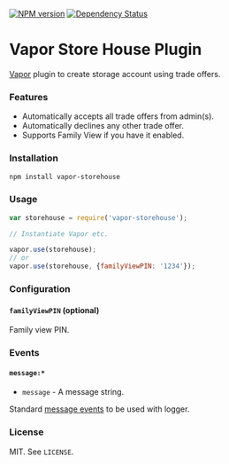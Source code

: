 [![NPM version](http://img.shields.io/npm/v/vapor-storehouse.svg?style=flat)](https://www.npmjs.org/package/vapor-storehouse)
[![Dependency Status](https://david-dm.org/scholtzm/vapor-storehouse.svg)](https://david-dm.org/scholtzm/vapor-storehouse)

# Vapor Store House Plugin

[Vapor](https://github.com/scholtzm/vapor) plugin to create storage account using trade offers.

### Features

- Automatically accepts all trade offers from admin(s).
- Automatically declines any other trade offer.
- Supports Family View if you have it enabled.

### Installation

```sh
npm install vapor-storehouse
```

### Usage

```js
var storehouse = require('vapor-storehouse');

// Instantiate Vapor etc.

vapor.use(storehouse);
// or
vapor.use(storehouse, {familyViewPIN: '1234'});
```

### Configuration

#### `familyViewPIN` (optional)

Family view PIN.

### Events

#### `message:*`

* `message` - A message string.

Standard [message events](https://github.com/scholtzm/vapor/blob/master/docs/EVENTS.md#message) to be used with logger.

### License

MIT. See `LICENSE`.
